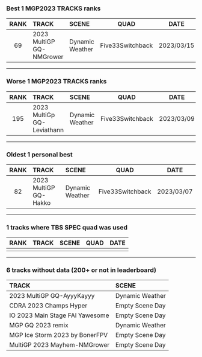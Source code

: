 ### Best 1 MGP2023 TRACKS ranks
|RANK|TRACK|SCENE|QUAD|DATE|
|:---:|:---|:---|:---:|:---:|
|69|2023 MultiGP GQ-NMGrower|Dynamic Weather|Five33Switchback|2023/03/15|
---
### Worse 1 MGP2023 TRACKS ranks
|RANK|TRACK|SCENE|QUAD|DATE|
|:---:|:---|:---|:---:|:---:|
|195|2023 MultiGp GQ-Leviathann|Dynamic Weather|Five33Switchback|2023/03/09|
---
### Oldest 1 personal best
|RANK|TRACK|SCENE|QUAD|DATE|
|:---:|:---|:---|:---:|:---:|
|82|2023 MultiGP GQ-Hakko|Dynamic Weather|Five33Switchback|2023/03/07|
---
### 1 tracks where TBS SPEC quad was used
|RANK|TRACK|SCENE|QUAD|DATE|
|:---:|:---|:---|:---:|:---:|
||||||
---
### 6 tracks without data (200+ or not in leaderboard)
|TRACK|SCENE|
|:---|:---|
|2023 MultiGP GQ-AyyyKayyy|Dynamic Weather|
|CDRA 2023  Champs Hyper|Empty Scene Day|
|IO 2023 Main Stage FAI Yawesome|Empty Scene Day|
|MGP GQ 2023 remix|Dynamic Weather|
|MGP Ice Storm 2023 by BonerFPV|Empty Scene Day|
|MultiGP 2023 Mayhem-NMGrower|Empty Scene Day|
